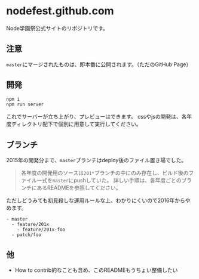 # nodefest.github.com
Node学園祭公式サイトのリポジトリです。

## 注意
`master`にマージされたものは、即本番に公開されます。（ただのGitHub Page）

## 開発
```sh
npm i
npm run server
```

これでサーバーが立ち上がり、プレビューはできます。
cssやjsの開発は、各年度ディレクトリ配下で個別に用意して実行してください。

## ブランチ
2015年の開発分まで、`master`ブランチはdeploy後のファイル置き場でした。

> 各年度の開発用のソースは`201*`ブランチの中にのみ存在し、ビルド後のファイル一式を`master`にpushしていた。
> 詳しい手順は、各年度ごとのブランチにあるREADMEを参照してください。

ただしどうみても初見殺しな運用ルールな上、わかりにくいので2016年からやめます。

```
- master
  - feature/201x
    - feature/201x-foo
  - patch/foo
```

## 他
- How to contrib的なことも含め、このREADMEもうちょい整備したい
